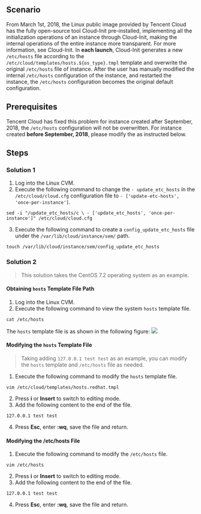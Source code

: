 ## Scenario

From March 1st, 2018, the Linux public image provided by Tencent Cloud has the fully open-source tool Cloud-Init pre-installed, implementing all the initialization operations of an instance through Cloud-Init, making the internal operations of the entire instance more transparent. For more information, see Cloud-Init.
In **each launch**, Cloud-Init generates a new `/etc/hosts` file according to the `/etc/cloud/templates/hosts.${os_type}.tmpl` template and overwrite the original `/etc/hosts` file of instance. After the user has manually modified the internal `/etc/hosts` configuration of the instance, and restarted the instance, the `/etc/hosts` configuration becomes the original default configuration.

##  Prerequisites
Tencent Cloud has fixed this problem for instance created after September, 2018, the `/etc/hosts` configuration will not be overwritten.
For instance created **before September, 2018**, please modify the as instructed below.

## Steps

### Solution 1 
1. Log into the Linux CVM.
2. Execute the following command to change the `- update_etc_hosts` in the `/etc/cloud/cloud.cfg` configuration file to `- ['update-etc-hosts', 'once-per-instance']`.
```
sed -i "/update_etc_hosts/c \ - ['update_etc_hosts', 'once-per-instance']" /etc/cloud/cloud.cfg
```
3. Execute the following command to create a `config_update_etc_hosts` file under the `/var/lib/cloud/instance/sem/` path.
```
touch /var/lib/cloud/instance/sem/config_update_etc_hosts
```

### Solution 2
>This solution takes the CentOS 7.2 operating system as an example.
>
#### Obtaining `hosts` Template File Path
1. Log into the Linux CVM.
2. Execute the following command to view the system `hosts` template file.
```
cat /etc/hosts
```
The `hosts` template file is as shown in the following figure:
![](https://main.qcloudimg.com/raw/f51f9c53004574f72d32f5ed790c8563.png)


#### Modifying the `hosts` Template File
>Taking adding `127.0.0.1 test test` as an example, you can modify the `hosts` template and `/etc/hosts` file as needed.
>
1. Execute the following command to modify the `hosts` template file.
```
vim /etc/cloud/templates/hosts.redhat.tmpl
```
2. Press **i** or **Insert** to switch to editing mode.
3. Add the following content to the end of the file.
```
127.0.0.1 test test
```
4. Press **Esc**, enter **:wq**, save the file and return.

#### Modifying the /etc/hosts File
1. Execute the following command to modify the `/etc/hosts` file.
```
vim /etc/hosts
```
2. Press **i** or **Insert** to switch to editing mode.
3. Add the following content to the end of the file.
```
127.0.0.1 test test
```
4. Press **Esc**, enter **:wq**, save the file and return.
